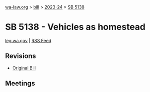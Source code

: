 [wa-law.org](/) > [bill](/bill/) > [2023-24](/bill/2023-24/) > [SB 5138](/bill/2023-24/sb/5138/)

# SB 5138 - Vehicles as homestead
[leg.wa.gov](https://app.leg.wa.gov/billsummary?BillNumber=5138&Year=2023&Initiative=false) | [RSS Feed](./rss.xml)

## Revisions
* [Original Bill](1/)

## Meetings